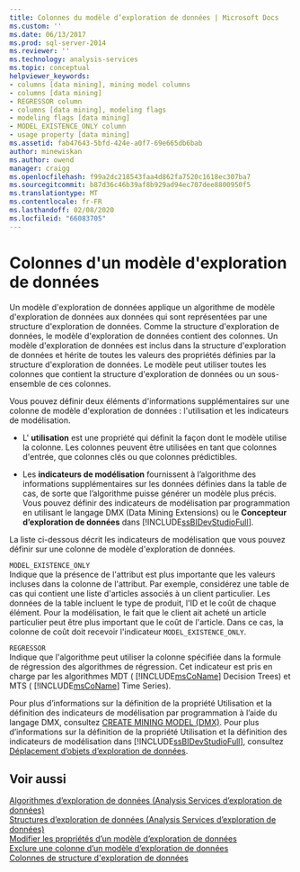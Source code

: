 ```yaml
---
title: Colonnes du modèle d’exploration de données | Microsoft Docs
ms.custom: ''
ms.date: 06/13/2017
ms.prod: sql-server-2014
ms.reviewer: ''
ms.technology: analysis-services
ms.topic: conceptual
helpviewer_keywords:
- columns [data mining], mining model columns
- columns [data mining]
- REGRESSOR column
- columns [data mining], modeling flags
- modeling flags [data mining]
- MODEL_EXISTENCE_ONLY column
- usage property [data mining]
ms.assetid: fab47643-5bfd-424e-a0f7-69e665db6bab
author: minewiskan
ms.author: owend
manager: craigg
ms.openlocfilehash: f99a2dc218543faa4d862fa7520c1618ec307ba7
ms.sourcegitcommit: b87d36c46b39af8b929ad94ec707dee8800950f5
ms.translationtype: MT
ms.contentlocale: fr-FR
ms.lasthandoff: 02/08/2020
ms.locfileid: "66083705"
---
```

# <a name="mining-model-columns"></a>Colonnes d'un modèle d'exploration de données
  Un modèle d'exploration de données applique un algorithme de modèle d'exploration de données aux données qui sont représentées par une structure d'exploration de données. Comme la structure d'exploration de données, le modèle d'exploration de données contient des colonnes. Un modèle d'exploration de données est inclus dans la structure d'exploration de données et hérite de toutes les valeurs des propriétés définies par la structure d'exploration de données. Le modèle peut utiliser toutes les colonnes que contient la structure d'exploration de données ou un sous-ensemble de ces colonnes.  
  
 Vous pouvez définir deux éléments d'informations supplémentaires sur une colonne de modèle d'exploration de données : l'utilisation et les indicateurs de modélisation.  
  
-   L' **utilisation** est une propriété qui définit la façon dont le modèle utilise la colonne. Les colonnes peuvent être utilisées en tant que colonnes d'entrée, que colonnes clés ou que colonnes prédictibles.  
  
-   Les **indicateurs de modélisation** fournissent à l’algorithme des informations supplémentaires sur les données définies dans la table de cas, de sorte que l’algorithme puisse générer un modèle plus précis. Vous pouvez définir des indicateurs de modélisation par programmation en utilisant le langage DMX (Data Mining Extensions) ou le **Concepteur d’exploration de données** dans [!INCLUDE[ssBIDevStudioFull](../../includes/ssbidevstudiofull-md.md)].  
  
 La liste ci-dessous décrit les indicateurs de modélisation que vous pouvez définir sur une colonne de modèle d'exploration de données.  
  
 `MODEL_EXISTENCE_ONLY`  
 Indique que la présence de l'attribut est plus importante que les valeurs incluses dans la colonne de l'attribut. Par exemple, considérez une table de cas qui contient une liste d'articles associés à un client particulier. Les données de la table incluent le type de produit, l'ID et le coût de chaque élément. Pour la modélisation, le fait que le client ait acheté un article particulier peut être plus important que le coût de l'article. Dans ce cas, la colonne de coût doit recevoir l'indicateur `MODEL_EXISTENCE_ONLY`.  
  
 `REGRESSOR`  
 Indique que l'algorithme peut utiliser la colonne spécifiée dans la formule de régression des algorithmes de régression. Cet indicateur est pris en charge par les algorithmes MDT ( [!INCLUDE[msCoName](../../includes/msconame-md.md)] Decision Trees) et MTS ( [!INCLUDE[msCoName](../../includes/msconame-md.md)] Time Series).  
  
 Pour plus d’informations sur la définition de la propriété Utilisation et la définition des indicateurs de modélisation par programmation à l’aide du langage DMX, consultez [CREATE MINING MODEL &#40;DMX&#41;](/sql/dmx/create-mining-model-dmx). Pour plus d’informations sur la définition de la propriété Utilisation et la définition des indicateurs de modélisation dans [!INCLUDE[ssBIDevStudioFull](../../includes/ssbidevstudiofull-md.md)], consultez [Déplacement d’objets d’exploration de données](moving-data-mining-objects.md).  
  
## <a name="see-also"></a>Voir aussi  
 [Algorithmes d’exploration de données &#40;Analysis Services d’exploration de données&#41;](data-mining-algorithms-analysis-services-data-mining.md)   
 [Structures d’exploration de données &#40;Analysis Services d’exploration de données&#41;](mining-structures-analysis-services-data-mining.md)   
 [Modifier les propriétés d’un modèle d’exploration de données](change-the-properties-of-a-mining-model.md)   
 [Exclure une colonne d’un modèle d’exploration de données](exclude-a-column-from-a-mining-model.md)   
 [Colonnes de structure d'exploration de données](mining-structure-columns.md)  
  
  
